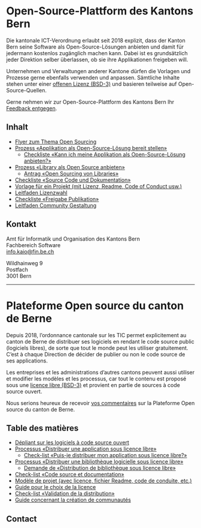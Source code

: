 # Open-Source-Plattform des Kantons Bern

Die kantonale ICT-Verordnung erlaubt seit 2018 explizit, dass der Kanton Bern seine Software als Open-Source-Lösungen anbieten und damit für jedermann kostenlos zugänglich machen kann. Dabei ist es grundsätzlich jeder Direktion selber überlassen, ob sie ihre Applikationen freigeben will.

Unternehmen und Verwaltungen anderer Kantone dürfen die Vorlagen und Prozesse gerne ebenfalls verwenden und anpassen. Sämtliche Inhalte stehen unter einer [offenen Lizenz (BSD-3)](LICENSE) und basieren teilweise auf Open-Source-Quellen. 

Gerne nehmen wir zur Open-Source-Plattform des Kantons Bern Ihr [Feedback entgegen](CONTRIBUTING.md).

## Inhalt

* [Flyer zum Thema Open Sourcing](documents/0%20-%20Flyer%20Leitfaden%20Open%20Sourcing%28d%29.pdf)
* [Prozess «Applikation als Open-Source-Lösung bereit stellen»](documents/1.1%20-%20Processus%20%20-%20Distribuer%20une%20application%20sous%20licence%20libre%20%28d%29.pdf)
  * [Checkliste «Kann ich meine Applikation als Open-Source-Lösung anbieten?»](documents/2%20-%20Checkliste%20-%20Kann%20ich%20meine%20Applikation%20als%20Open-Source-L%C3%B6sung%20anbieten%20%28d%29.pdf)
* [Prozess «Library als Open Source anbieten»](documents/1.2%20-%20Prozess%20-%20Open%20Sourcen%20einer%20Library%20%28d%29.pdf)
  * [Antrag «Open Sourcing von Libraries»](documents/1.3%20-%20Antrag%20-%20Open%20Sourcing%20von%20Libraries%20%28d%29.pdf)
* [Checkliste «Source Code und Dokumentation»](documents/3%20-%20Checkliste%20-%20Source%20Code%20und%20Dokumentation%20%28d%29.pdf)
* [Vorlage für ein Projekt (mit Lizenz, Readme, Code of Conduct usw.)](https://github.com/kanton-bern/oss/tree/master/template)
* [Leitfaden Lizenzwahl](documents/4%20-%20Leitfaden%20Lizenzwahl%20%28d%29.pdf)
* [Checkliste «Freigabe Publikation»](documents/5%20-%20Checkliste%20-%20Freigabe%20Publikation%20%28d%29.pdf)
* [Leitfaden Community Gestaltung](documents/6%20-%20Leitfaden%20Community%20Gestaltung%20%28d%29.pdf)

## Kontakt

Amt für Informatik und Organisation des Kantons Bern  
Fachbereich Software  
info.kaio@fin.be.ch

Wildhainweg 9  
Postfach  
3001 Bern

-----------------------------------------------------

# Plateforme Open source du canton de Berne

Depuis 2018, l’ordonnance cantonale sur les TIC permet explicitement au canton de Berne de distribuer ses logiciels en rendant le code source public (logiciels libres), de sorte que tout le monde peut les utiliser gratuitement. C’est à chaque Direction de décider de publier ou non le code source de ses applications. 

Les entreprises et les administrations d’autres cantons peuvent aussi utiliser et modifier les modèles et les processus, car tout le contenu est proposé sous une [licence libre (BSD-3)](LICENSE) et provient en partie de sources à code source ouvert. 

Nous serions heureux de recevoir [vos commentaires](CONTRIBUTING.md) sur la Plateforme Open source du canton de Berne.

## Table des matières

* [Dépliant sur les logiciels à code source ouvert](documents/0%20-%20Guide%20à%20l’usage%20Open%20Sourcing%20%28f%29.pdf)
* [Processus «Distribuer une application sous licence libre»](documents/1.1%20-%20Processus%20%20-%20Distribuer%20une%20application%20sous%20licence%20libre%20%28f%29.pdf)
  * [Check-list «Puis-je distribuer mon application sous licence libre?»](documents/2%20-%20Checkliste%20-%20Kann%20ich%20meine%20Applikation%20als%20Open-Source-L%C3%B6sung%20anbieten%20%28d%29.pdf)
* [Processus «Distribuer une bibliothèque logicielle sous licence libre»](documents/1.2%20-%20Prozess%20-%20Open%20Sourcen%20einer%20Library%20%28d%29.pdf)
  * [Demande de «Distribution de bibliothèque sous licence libre»](documents/1.3%20-%20Antrag%20-%20Open%20Sourcing%20von%20Libraries%20%28d%29.pdf)
* [Check-list «Code source et documentation»](documents/3%20-%20Checkliste%20-%20Source%20Code%20und%20Dokumentation%20%28d%29.pdf)
* [Modèle de projet (avec licence, fichier Readme, code de conduite, etc.)](https://github.com/kanton-bern/oss/tree/master/template)
* [Guide pour le choix de la licence](documents/4%20-%20Leitfaden%20Lizenzwahl%20%28d%29.pdf)
* [Check-list «Validation de la distribution»](documents/5%20-%20Checkliste%20-%20Freigabe%20Publikation%20%28d%29.pdf)
* [Guide concernant la création de communautés](documents/6%20-%20Leitfaden%20Community%20Gestaltung%20%28d%29.pdf)

## Contact
